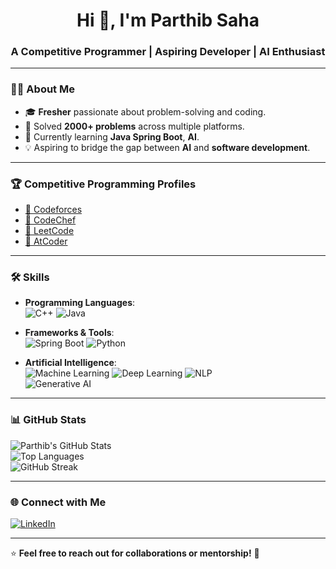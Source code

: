 <h1 align="center">Hi 👋, I'm Parthib Saha</h1>
<h3 align="center">A Competitive Programmer | Aspiring Developer | AI Enthusiast</h3>

---

### 👨‍💻 **About Me**

- 🎓 **Fresher** passionate about problem-solving and coding.  
- 🚀 Solved **2000+ problems** across multiple platforms.  
- 🌱 Currently learning **Java Spring Boot**, **AI**.  
- 💡 Aspiring to bridge the gap between **AI** and **software development**.  

---

### 🏆 **Competitive Programming Profiles**
- [🔗 Codeforces](https://codeforces.com/profile/_LP_)  
- [🔗 CodeChef](https://www.codechef.com/users/parthib53)  
- [🔗 LeetCode](https://leetcode.com/u/parthibsahaprattus/)  
- [🔗 AtCoder](https://atcoder.jp/users/parthib53)

---

### 🛠️ **Skills**
- **Programming Languages**:  
   ![C++](https://img.shields.io/badge/C++-00599C?style=flat&logo=c%2B%2B&logoColor=white)
   ![Java](https://img.shields.io/badge/Java-ED8B00?style=flat&logo=java&logoColor=white)  

- **Frameworks & Tools**:  
   ![Spring Boot](https://img.shields.io/badge/Spring_Boot-6DB33F?style=flat&logo=spring&logoColor=white)
   ![Python](https://img.shields.io/badge/Python-3776AB?style=flat&logo=python&logoColor=white)  

- **Artificial Intelligence**:  
   ![Machine Learning](https://img.shields.io/badge/Machine%20Learning-FF6F00?style=flat&logo=tensorflow&logoColor=white)
   ![Deep Learning](https://img.shields.io/badge/Deep%20Learning-00599C?style=flat&logo=pytorch&logoColor=white)
   ![NLP](https://img.shields.io/badge/NLP-FF5733?style=flat)  
   ![Generative AI](https://img.shields.io/badge/Generative%20AI-800080?style=flat)

---

### 📊 **GitHub Stats**
![Parthib's GitHub Stats](https://github-readme-stats.vercel.app/api?username=parthib53&show_icons=true&theme=radical)  
![Top Languages](https://github-readme-stats.vercel.app/api/top-langs/?username=parthib53&layout=compact&theme=radical)  
![GitHub Streak](https://streak-stats.demolab.com/?user=parthib53&theme=radical)  

---

### 🌐 **Connect with Me**
[![LinkedIn](https://img.shields.io/badge/LinkedIn-0077B5?style=flat&logo=linkedin&logoColor=white)](https://www.linkedin.com/in/parthib-saha-32b547260/)  

---

⭐️ **Feel free to reach out for collaborations or mentorship!** 🚀  
